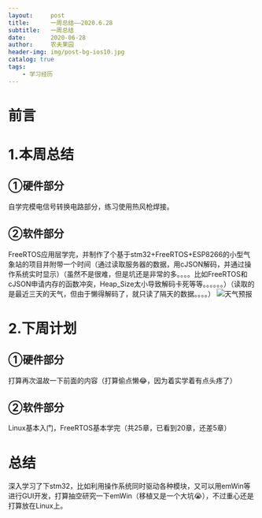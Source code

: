 ```yaml
---
layout:     post
title:      一周总结——2020.6.28
subtitle:   一周总结
date:       2020-06-28
author:     农夫果园
header-img: img/post-bg-ios10.jpg
catalog: true
tags:
    - 学习经历
---
```


# 前言

# 1.本周总结

## ①硬件部分

自学完模电信号转换电路部分，练习使用热风枪焊接。

## ②软件部分

FreeRTOS应用层学完，并制作了个基于stm32+FreeRTOS+ESP8266的小型气象站的项目并附带一个时间（通过读取服务器的数据，用cJSON解码，并通过操作系统实时显示）（虽然不是很难，但是坑还是非常的多。。。。比如FreeRTOS和cJSON申请内存的函数冲突，Heap_Size太小导致解码卡死等等。。。。。。）（读取的是最近三天的天气，但由于懒得解码了，就只读了隔天的数据。。。。）
![天气预报](https://img-blog.csdnimg.cn/20200628200620641.JPG?x-oss-process=image/watermark,type_ZmFuZ3poZW5naGVpdGk,shadow_10,text_aHR0cHM6Ly9ibG9nLmNzZG4ubmV0L25hbWVfbG9uZ21pbmc=,size_16,color_FFFFFF,t_70)

# 2.下周计划

## ①硬件部分

打算再次温故一下前面的内容（打算偷点懒😂，因为着实学着有点头疼了）

## ②软件部分

Linux基本入门，FreeRTOS基本学完（共25章，已看到20章，还差5章）

# 总结

深入学习了下stm32，比如利用操作系统同时驱动各种模块，又可以用emWin等进行GUI开发，打算抽空研究一下emWin（移植又是一个大坑😭），不过重心还是打算放在Linux上。